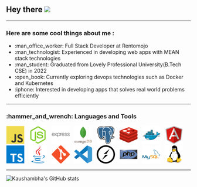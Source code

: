 <h2>Hey there <img src = "https://media.giphy.com/media/hvRJCLFzcasrR4ia7z/giphy.gif" width="23"/></h2>

---

<h3>Here are some cool things about me : </h3>
<ul>
<li> :man_office_worker: Full Stack Developer at Rentomojo</li>
<li> :man_technologist: Experienced in developing web apps with MEAN stack technologies</li>
<li> :man_student: Graduated from Lovely Professional University(B.Tech CSE) in 2022</li>
<li> :open_book: Currently exploring devops technologies such as Docker and Kubernetes</li>
<li> :iphone: Interested in developing apps that solves real world problems efficiently</li>
</ul>

---

<h3> :hammer_and_wrench: Languages and Tools </h3>
<div>
 <img src="https://github.com/devicons/devicon/blob/master/icons/javascript/javascript-original.svg" alt="JavaScript" width="50"/>
 &nbsp
 <img src="https://github.com/devicons/devicon/blob/master/icons/nodejs/nodejs-original.svg" alt="NodeJS" width="50"/>
 &nbsp
 <img src="https://github.com/devicons/devicon/blob/master/icons/express/express-original-wordmark.svg" alt="ExpressJS" width="50"/>
 &nbsp
 <img src="https://github.com/devicons/devicon/blob/master/icons/mongodb/mongodb-original-wordmark.svg" alt="MondoDB" width="50"/>
 &nbsp
 <img src="https://github.com/devicons/devicon/blob/master/icons/postgresql/postgresql-original.svg" alt="PostgreSql" width="50"/>
 &nbsp
 <img src="https://github.com/devicons/devicon/blob/master/icons/redis/redis-original.svg" alt="Redis" width="50"/>
 &nbsp
 <img src="https://github.com/devicons/devicon/blob/master/icons/docker/docker-original.svg" alt="Docker" width="50"/>
 &nbsp
 <img src="https://github.com/devicons/devicon/blob/master/icons/angularjs/angularjs-original.svg" alt="Angular" width="50"/>
 &nbsp
 <img src="https://github.com/devicons/devicon/blob/master/icons/typescript/typescript-original.svg" alt="TypeScript" width="50"/>
 &nbsp
 <img src="https://github.com/devicons/devicon/blob/master/icons/java/java-original.svg" alt="Java" width="50"/>
 &nbsp
 <img src="https://github.com/devicons/devicon/blob/master/icons/git/git-original.svg" alt="Git" width="50"/>
 &nbsp
 <img src="https://github.com/devicons/devicon/blob/master/icons/vscode/vscode-original.svg" alt="VSCode" width="50"/>
 &nbsp
 <img src="https://github.com/devicons/devicon/blob/master/icons/socketio/socketio-original.svg" alt="Socket.io" width="50"/>
 &nbsp
 <img src="https://github.com/devicons/devicon/blob/master/icons/php/php-original.svg" alt="php" width="50"/>
 &nbsp
 <img src="https://github.com/devicons/devicon/blob/master/icons/mysql/mysql-original-wordmark.svg" alt="mySql" width="50"/>
 &nbsp
 <img src="https://github.com/devicons/devicon/blob/master/icons/linux/linux-original.svg" alt="linux" width="50"/>
 &nbsp
</div>

---

![Kaushambha's GitHub stats](https://github-readme-stats.vercel.app/api?username=kaushambha&count_private=true&show_icons=true)
